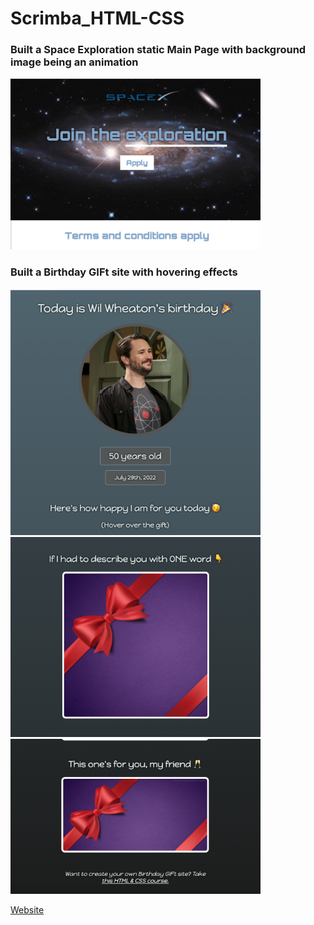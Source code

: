 # Scrimba_HTML-CSS


### Built a Space Exploration static Main Page with background image being an animation

<img src="images/SpaceExploration.png" alt="Space Exploration" width="400px" />

### Built a Birthday GIFt site with hovering effects

<img src="images/Birthday1.png" width="400px" />
<img src="images/Birthday2.png" width="400px" />
<img src="images/Birthday3.png" width="400px" />


[Website](https://jacksondynamics.github.io/Scrimba_HTML-CSS/)
